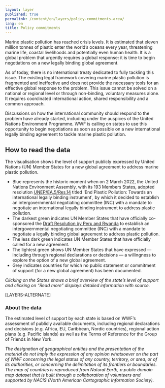 ```yaml
---
layout: layer
published: true
permalink: /content/en/layers/policy-commitments-area/
lang: en
title: Policy commitments
---
```


Marine plastic pollution has reached crisis levels. It is estimated that eleven million tonnes of plastic enter the world’s oceans every year, threatening marine life, coastal livelihoods and potentially even human health. It is a global problem that urgently requires a global response: it is time to begin negotiations on a new legally binding global agreement.

As of today, there is no international treaty dedicated to fully tackling this issue. The existing legal framework covering marine plastic pollution is fragmented and ineffective and does not provide the necessary tools for an effective global response to the problem. This issue cannot be solved on a national or regional level or through non-binding, voluntary measures alone. It requires coordinated international action, shared responsibility and a common approach.

Discussions on how the international community should respond to the problem have already started, including under the auspices of the United Nations Environment Programme. WWF is calling on states to use this opportunity to begin negotiations as soon as possible on a new international legally binding agreement to tackle marine plastic pollution.

## How to read the data

The visualisation shows the level of support publicly expressed by United Nations (UN) Member States for a new global agreement to address marine plastic pollution.

* Blue represents the historic moment when on 2 March 2022, the United Nations Environment Assembly, with its 193 Members States, adopted resolution [UNEP/EA.5/Res.14](https://wedocs.unep.org/bitstream/handle/20.500.11822/39640/K2200733%20-%20UNEP-EA-5-RES-14%20-%20ADVANCE.pdf?sequence=1&isAllowed=y) titled 'End Plastic Pollution: Towards an international legally binding instrument', by which it decided to establish an intergovernmental negotiating committee (INC) with a mandate to negotiate an international legally binding instrument to address plastic pollution.
* The darkest green indicates UN Member States that have officially co-sponsored the [Draft Resolution by Peru and Rwanda](https://wedocs.unep.org/bitstream/handle/20.500.11822/37395/UNEA5.2%20Global_Agreement_Explanatory%20note%20and%20Resolution%2027%20October.pdf?sequence=1&isAllowed=y) to establish an intergovernmental negotiating committee (INC) with a mandate to negotiate a legally binding global agreement to address plastic pollution.
* The less dark green indicates UN Member States that have officially called for a new agreement.
* The lightest green shows UN Member States that have expressed — including through regional declarations or decisions — a willingness to explore the option of a new global agreement.
* Grey indicates countries for which no public statement or commitment of support (for a new global agreement) has been documented.

_Clicking on the States shows a brief overview of the state’s level of support and clicking on “Read more” displays detailed information with source._

[LAYERS-ALTERNATE]

### About the data

The estimated level of support by each state is based on WWF’s assessment of publicly available documents, including regional declarations and decisions (e.g. Africa, EU, Caribbean, Nordic countries), regional action plans (e.g. Pacific Islands) as well as the Terms of Reference for the Group of Friends in New York.

_The designation of geographical entities and the presentation of the material do not imply the expression of any opinion whatsoever on the part of WWF concerning the legal status of any country, territory, or area, or of its authorities, or concerning the delimitation of its frontiers or boundaries. The map of countries is reproduced from Natural Earth, a public domain map dataset that is built through a collaboration of volunteers and supported by NACIS (North American Cartographic Information Society)._
